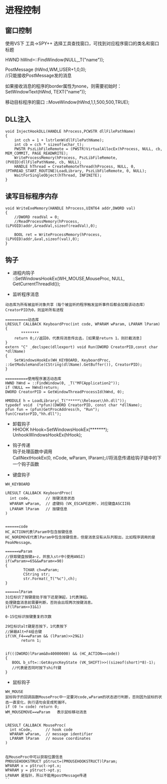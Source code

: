 # 进程控制

## 窗口控制

使用VS下 工具->SPY++ 选择工具查找窗口，可找到对应程序窗口的类名和窗口标题

HWND  hWnd=::FindWindow(NULL,_T("name"));  

PostMessage (hWnd,WM_USER+1,0,0);   
//只能接收PostMessage发的消息

如果接收消息的程序的border属性为none，则需要初始时：
SetWindowText(hWnd, TEXT("name"));

移动目标程序的窗口
::MoveWindow(hWnd,1,1,500,500,TRUE);


## DLL注入

```
void InjectHookDLL(HANDLE hProcess,PCWSTR dllFilePathName) 
{ 
	int cch = 1 + lstrlenW(dllFilePathName);
	int cb = cch * sizeof(wchar_t); 
	PWSTR PszLibFileRemote = (PWSTR)VirtualAllocEx(hProcess, NULL, cb, MEM_COMMIT, PAGE_READWRITE);
	WriteProcessMemory(hProcess, PszLibFileRemote, (PVOID)dllFilePathName, cb, NULL);
	HANDLE hThread = CreateRemoteThread(hProcess, NULL, 0, (PTHREAD_START_ROUTINE)LoadLibrary, PszLibFileRemote, 0, NULL); 
	WaitForSingleObject(hThread, INFINITE);
}
```

## 读写目标程序内存

```
void WriteExeMemory(HANDLE hProcess,UINT64 addr,DWORD val)
{
	//DWORD readVal = 0;
	//ReadProcessMemory(hProcess,(LPVOID)addr,&readVal,sizeof(readVal),0);

	BOOL ret = WriteProcessMemory(hProcess,(LPVOID)addr,&val,sizeof(val),0);
}
```

## 钩子

+ 进程内钩子  
::SetWindowsHookEx(WH_MOUSE,MouseProc, NULL, GetCurrentThreadId());

+ 监听程序消息

```
动态库为所有被监听对象共享（每个被监听的程序触发监听事件后都会加载该动态库）  
CreatorPID为0，则监听所有进程  

==========动态库
LRESULT CALLBACK KeyboardProc(int code, WPARAM wParam, LPARAM lParam)
{
       ********
	return 0;//返回0，代表将消息传出去，[如果是return 1，则拦截消息]
}
extern "C" _declspec(dllexport) void Run(DWORD CreatorPID,const char *dllName)
{
	SetWindowsHookEx(WH_KEYBOARD, KeyboardProc, ::GetModuleHandle(CString(dllName).GetBuffer()), CreatorPID);
}

==========使用程序激活动态库
HWND hWnd = ::FindWindow(0, _T("MFCApplication2"));
if (NULL == hWnd)return;
DWORD CreatorPID = GetWindowThreadProcessId(hWnd, 0);

HMODULE h = LoadLibrary(_T("*****\\Release\\hh.dll"));
typedef void  (*pfun)(DWORD CreatorPID, const char *dllName);
pfun fun = (pfun)GetProcAddress(h, "Run");
fun(CreatorPID,"hh.dll");
```

+ 卸载钩子  
HHOOK hHook=SetWindowsHookEx(*******);  
UnhookWindowsHookEx(hHook);  

+ 钩子传递  
钩子处理函数中调用  
CallNextHookEx(0, nCode, wParam, lParam);//将消息传递给钩子链中的下一个钩子函数

+ 键盘钩子

```
WH_KEYBOARD

LRESULT CALLBACK KeyboardProc(
  int code,       // 按键消息状态
  WPARAM wParam,  // 虚键码（VK_ESCAPE这种），对应键盘ASCII码
  LPARAM lParam   // 按键信息
)


======code
HC_ACTION代表lParam中包含按键信息
HC_NOREMOVE代表lParam中包含按键信息，但是消息没有从队列取出，比如程序调用的是PeakMessage。

======wParam
//获取键盘按键a~z，并放入str中(使用ANSI)
if(wParam>=65&&wParam<=90)
{
		TCHAR ch=wParam;
        CString str;
		str.Format(_T("%c"),ch);
}

======lParam
31位标识了按键是处于按下还是弹起，1代表弹起。
处理键盘消息前需要判断，否则会出现两次按键消息。
if(lParam>>31&1)

0-15位标识按键重复的次数

29位标识alt键是否按下，1代表按下
//屏蔽Alt+F4组合键
if(VK_F4==wParam && (lParam)>>29&1)
	   return 1;   


if(((DWORD)lParam&0x40000000) && (HC_ACTION==code)) 
{
   BOOL b_sft=::GetAsyncKeyState (VK_SHIFT)>>((sizeof(short)*8)-1);
   //代表是否同时按下shift键
}
```

+ 鼠标钩子

```
WH_MOUSE
鼠标钩子的回调函数MouseProc中一定要对code,wParam的状态进行判断，否则因为鼠标的状态一直变化，执行语句会变成死循环。
if (0 != code) return 0; 
WM_MOUSEMOVE==wParam   表示鼠标移动消息


LRESULT CALLBACK MouseProc(
  int nCode,      // hook code
  WPARAM wParam,  // message identifier
  LPARAM lParam   // mouse coordinates
)


在MouseProc中可以获取位置信息
PMOUSEHOOKSTRUCT pStruct=(PMOUSEHOOKSTRUCT)lParam;
WPARAM x = pStruct->pt.x;
WPARAM y = pStruct->pt.y;
LPARAM 是指针，所以不能用postMessage传递
``
